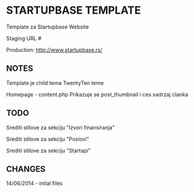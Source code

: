 STARTUPBASE TEMPLATE
===================

Template za Startupbase Website

Staging URL #

Production: http://www.startupbase.rs/


NOTES
-------------
Template je child tema TwentyTen teme

Homepage - content.php
Prikazuje se post_thumbnail i ces sadrzaj clanka



TODO
----
Srediti stilove za sekciju "Izvori finansiranja"

Srediti stilove za sekciju "Poslovi"

Srediti stilove za sekciju "Startapi"




CHANGES
-------
14/06/2014 - intial files


